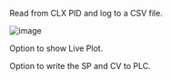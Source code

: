 Read from CLX PID and log to a CSV file.


![image](https://github.com/Destination2Unknown/PythonCLX_PIDLogger/assets/92536730/38b4adaa-c5e2-4016-9370-70071055e8e3)



Option to show Live Plot.

Option to write the SP and CV to PLC. 
